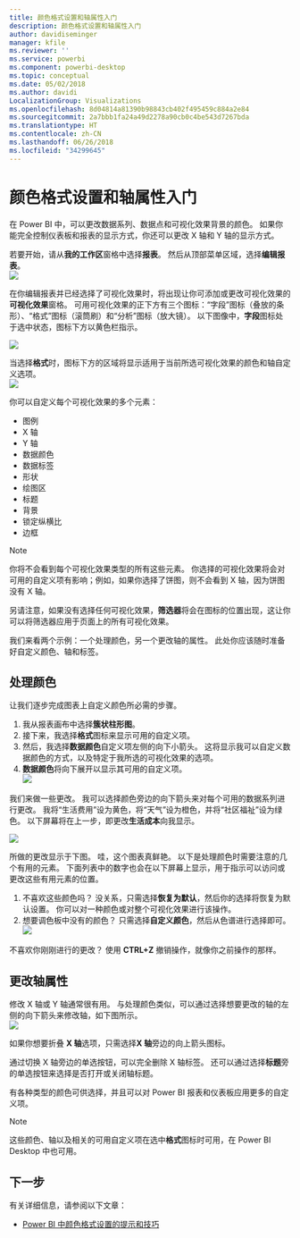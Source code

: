```yaml
---
title: 颜色格式设置和轴属性入门
description: 颜色格式设置和轴属性入门
author: davidiseminger
manager: kfile
ms.reviewer: ''
ms.service: powerbi
ms.component: powerbi-desktop
ms.topic: conceptual
ms.date: 05/02/2018
ms.author: davidi
LocalizationGroup: Visualizations
ms.openlocfilehash: 8d04814a81390b98843cb402f495459c884a2e84
ms.sourcegitcommit: 2a7bbb1fa24a49d2278a90cb0c4be543d7267bda
ms.translationtype: HT
ms.contentlocale: zh-CN
ms.lasthandoff: 06/26/2018
ms.locfileid: "34299645"
---
```

# <a name="getting-started-with-color-formatting-and-axis-properties"></a>颜色格式设置和轴属性入门
在 Power BI 中，可以更改数据系列、数据点和可视化效果背景的颜色。 如果你能完全控制仪表板和报表的显示方式，你还可以更改 X 轴和 Y 轴的显示方式。

若要开始，请从**我的工作区**窗格中选择**报表**。 然后从顶部菜单区域，选择**编辑报表**。  
![](media/service-getting-started-with-color-formatting-and-axis-properties/gettingstartedcolor_1a.png)

在你编辑报表并已经选择了可视化效果时，将出现让你可添加或更改可视化效果的**可视化效果**窗格。 可用可视化效果的正下方有三个图标：“字段”图标（叠放的条形）、“格式”图标（滚筒刷）和“分析”图标（放大镜）。 以下图像中，**字段**图标处于选中状态，图标下方以黄色栏指示。

![](media/service-getting-started-with-color-formatting-and-axis-properties/gettingstartedcolor_2a.png)

当选择**格式**时，图标下方的区域将显示适用于当前所选可视化效果的颜色和轴自定义选项。  
![](media/service-getting-started-with-color-formatting-and-axis-properties/gettingstartedcolor_3a.png)

你可以自定义每个可视化效果的多个元素：

* 图例
* X 轴
* Y 轴
* 数据颜色
* 数据标签
* 形状
* 绘图区
* 标题
* 背景
* 锁定纵横比
* 边框

> [!NOTE]
>  
> 你将不会看到每个可视化效果类型的所有这些元素。 你选择的可视化效果将会对可用的自定义项有影响；例如，如果你选择了饼图，则不会看到 X 轴，因为饼图没有 X 轴。
> 
> 

另请注意，如果没有选择任何可视化效果，**筛选器**将会在图标的位置出现，这让你可以将筛选器应用于页面上的所有可视化效果。

我们来看两个示例：一个处理颜色，另一个更改轴的属性。 此处你应该随时准备好自定义颜色、轴和标签。

## <a name="working-with-colors"></a>处理颜色
让我们逐步完成图表上自定义颜色所必需的步骤。

1. 我从报表画布中选择**簇状柱形图**。
2. 接下来，我选择**格式**图标来显示可用的自定义项。
3. 然后，我选择**数据颜色**自定义项左侧的向下小箭头。 这将显示我可以自定义数据颜色的方式，以及特定于我所选的可视化效果的选项。
4. **数据颜色**将向下展开以显示其可用的自定义项。  
   ![](media/service-getting-started-with-color-formatting-and-axis-properties/gettingstartedcolor_4a.png)

我们来做一些更改。 我可以选择颜色旁边的向下箭头来对每个可用的数据系列进行更改。 我将“生活费用”设为黄色，将“天气”设为橙色，并将“社区福祉”设为绿色。 以下屏幕将在上一步，即更改**生活成本**向我显示。  

![](media/service-getting-started-with-color-formatting-and-axis-properties/gettingstartedcolor_5a.png)

所做的更改显示于下图。 哇，这个图表真鲜艳。 以下是处理颜色时需要注意的几个有用的元素。 下面列表中的数字也会在以下屏幕上显示，用于指示可以访问或更改这些有用元素的位置。

1. 不喜欢这些颜色吗？ 没关系，只需选择**恢复为默认**，然后你的选择将恢复为默认设置。 你可以对一种颜色或对整个可视化效果进行该操作。
2. 想要调色板中没有的颜色？ 只需选择**自定义颜色**，然后从色谱进行选择即可。  
   ![](media/service-getting-started-with-color-formatting-and-axis-properties/gettingstartedcolor_6a.png)

不喜欢你刚刚进行的更改？ 使用 **CTRL+Z** 撤销操作，就像你之前操作的那样。

## <a name="changing-axis-properties"></a>更改轴属性
修改 X 轴或 Y 轴通常很有用。 与处理颜色类似，可以通过选择想要更改的轴的左侧的向下箭头来修改轴，如下图所示。  
![](media/service-getting-started-with-color-formatting-and-axis-properties/gettingstartedcolor_7a.png)

如果你想要折叠 **X 轴**选项，只需选择**X 轴**旁边的向上箭头图标。

通过切换 X 轴旁边的单选按钮，可以完全删除 X 轴标签。 还可以通过选择**标题**旁的单选按钮来选择是否打开或关闭轴标题。  

有各种类型的颜色可供选择，并且可以对 Power BI 报表和仪表板应用更多的自定义项。

> [!NOTE]
>  
> 这些颜色、轴以及相关的可用自定义项在选中**格式**图标时可用，在 Power BI Desktop 中也可用。
> 
> 

## <a name="next-step"></a>下一步
有关详细信息，请参阅以下文章：  

* [Power BI 中颜色格式设置的提示和技巧](service-tips-and-tricks-for-color-formatting.md)  

